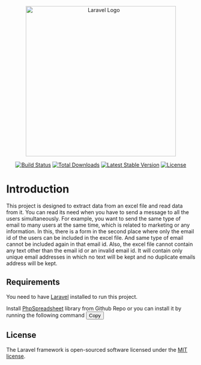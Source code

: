 <p align="center"><a href="https://laravel.com" target="_blank"><img src="https://raw.githubusercontent.com/laravel/art/master/logo-lockup/5%20SVG/2%20CMYK/1%20Full%20Color/laravel-logolockup-cmyk-red.svg" width="400" alt="Laravel Logo"></a></p>


<p align="center">
<a href="https://github.com/laravel/framework/actions"><img src="https://github.com/laravel/framework/workflows/tests/badge.svg" alt="Build Status"></a>
<a href="https://packagist.org/packages/laravel/framework"><img src="https://img.shields.io/packagist/dt/laravel/framework" alt="Total Downloads"></a>
<a href="https://packagist.org/packages/laravel/framework"><img src="https://img.shields.io/packagist/v/laravel/framework" alt="Latest Stable Version"></a>
<a href="https://packagist.org/packages/laravel/framework"><img src="https://img.shields.io/packagist/l/laravel/framework" alt="License"></a>
</p>

# Introduction
This project is designed to extract data from an excel file and read data from it. You can read its need when you have to send a message to all the users simultaneously. For example, you want to send the same type of email to many users at the same time, which is related to marketing or any information. In this, there is a form in the second place where only the email id of the users can be included in the excel file. And same type of email cannot be included again in that email id. Also, the excel file cannot contain any text other than the email id or an invalid email id. It will contain only unique email addresses in which no text will be kept and no duplicate emails address will be kept.

## Requirements
You need to have [Laravel](https://laravel.com/) installed to run this project.

Install [PhpSpreadsheet](https://github.com/PHPOffice/PhpSpreadsheet) library from Github Repo or you can install it by running the following command
<button id="copy-button" data-clipboard-target="#copy-me">Copy</button>

## License

The Laravel framework is open-sourced software licensed under the [MIT license](https://opensource.org/licenses/MIT).
